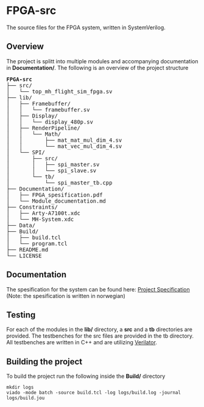 # FPGA-src
The source files for the FPGA system, written in SystemVerilog.

## Overview 
The project is splitt into multiple modules and accompanying documentation in **Documentation/**.
The following is an overview of the project structure

<pre>
<strong>FPGA-src</strong>
├── src/  
│   └── top_mh_flight_sim_fpga.sv  
├── lib/  
│   ├── Framebuffer/  
│   │   └── framebuffer.sv  
│   ├── Display/  
│   │   └── display_480p.sv  
│   ├── RenderPipeline/  
│   │   └── Math/  
│   │       ├── mat_mat_mul_dim_4.sv  
│   │       └── mat_vec_mul_dim_4.sv  
│   └── SPI/  
│       ├── src/
│       │   ├── spi_master.sv  
│       │   └── spi_slave.sv  
│       └── tb/
│           └── spi_master_tb.cpp
├── Documentation/  
│   ├── FPGA_spesification.pdf  
│   └── Module_documentation.md  
├── Constraints/  
│   ├── Arty-A7100t.xdc  
│   └── MH-System.xdc  
├── Data/  
├── Build/  
│   ├── build.tcl  
│   └── program.tcl  
├── README.md  
└── LICENSE  
</pre>
  
## Documentation
The spesification for the system can be found here:
[Project Specification](Documentation/FPGA-Specification.pdf) (Note: the spesification is written 
in norwegian)

## Testing
For each of the modules in the **lib/** directory, a __src__ and a __tb__ directories are provided.
The testbenches for the src files are provided in the tb directory. All testbenches are written in C++
and are utilizing [Verilator](https://github.com/verilator/verilator).

## Building the project
To build the project run the following inside the **Build/** directory

```
mkdir logs
viado -mode batch -source build.tcl -log logs/build.log -journal logs/build.jou
```
